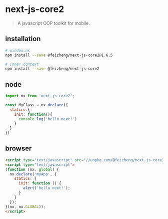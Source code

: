 # next-js-core2
> A javascript OOP toolkit for mobile.

## installation
```bash
# window.nx
npm install --save @feizheng/next-js-core2@1.6.5

# inner context
npm install --save @feizheng/next-js-core2
```

## node
```js
import nx from 'next-js-core2';

const MyClass = nx.declare({
  statics:{
    init: function(){
      console.log('hello next!')
    }
  }
})
```

## browser
```html
<script type="text/javascript" src="//unpkg.com/@feizheng/next-js-core2@2.0.5/dist/next-js-core2.min.js"></script>
<script type="text/javascript">
(function (nx, global) {
  nx.declare('myApp', {
    statics: {
      init: function () {
        alert('hello next!');
      }
    }
  });
}(nx, nx.GLOBAL));
</script>
```
